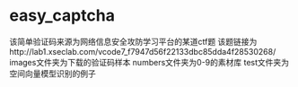 # easy_captcha
该简单验证码来源为网络信息安全攻防学习平台的某道ctf题
该题链接为http://lab1.xseclab.com/vcode7_f7947d56f22133dbc85dda4f28530268/
images文件夹为下载的验证码样本
numbers文件夹为0-9的素材库
test文件夹为空间向量模型识别的例子
